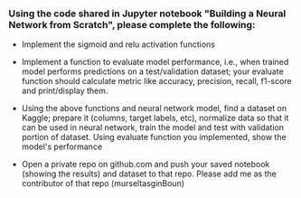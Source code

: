 ### Using the code shared in Jupyter notebook "Building a Neural Network from Scratch", please complete the following:

- Implement the sigmoid and relu activation functions

- Implement a function to evaluate model performance, i.e., when trained model performs predictions on a test/validation dataset; your evaluate function should calculate metric like accuracy, precision, recall, f1-score and print/display them.

- Using the above functions and neural network model, find a dataset on Kaggle; prepare it (columns, target labels, etc), normalize data so that it can be used in neural network, train the model and test with validation portion of dataset. Using evaluate function you implemented, show the model's performance

- Open a private repo on github.com and push your saved notebook (showing the results) and dataset to that repo. Please add me as the contributor of that repo (murseltasginBoun)
